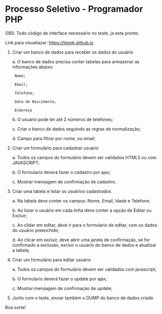 # Processo Seletivo - Programador PHP

OBS: Todo código de interface necessário no teste, ja esta pronto.

Link para visualiazar: https://tipmk.github.io


1) Criar um banco de dados para receber os dados do usuário 
 	
	a. O banco de dados precisa conter tabelas para armazenar as informações abaixo:
  	
		Nome; 
  	
		Email; 
  		
		Telefone; 
  		
		Data de Nascimento; 
  		
		Endereço		 
 	
	b. O usuário pode ter até 2 números de telefones;	 
 	
	c. Criar o banco de dados seguindo as regras de normalização;
	
	d. Campo para filtrar por nome, ou email;

 
1) Criar um formulário para cadastrar usuário

 	a. Todos os campos do formulário devem ser validados HTML5 ou com JAVASCRIPT;
 
 	b. O formulario deverá fazer o cadastro por ajax;	
 
 	c. Mostrar mensagem de confirmação de cadastro;

 
2) Criar uma tabela e listar os usuários cadastrados
 
 	a. Na tabela deve conter os campos: Nome, Email, Idade e Telefone;
 
 	b. Ao listar o usuário em cada linha deve conter a opção de Editar ou Excluir;
 
 	c. Ao clidar em editar, deve ir para o formulario de editar, com os dados do usuário preenchido;
 
 	d. Ao clicar em excluir, deve abrir uma janela de confirmação, se for confirmado a exclusão, excluir o usuário do banco de dados e atualizar a tabela;	

 
3) Criar um formulário para editar usuário

 	a. Todos os campos do formulário devem ser validados com javascript;

 	b. O formulario deverá fazer o update por ajax;

 	c. Mostrar mensagem de confirmação de update;


3) Junto com o teste, enviar também o DUMP do banco de dados criado

Boa sorte!
